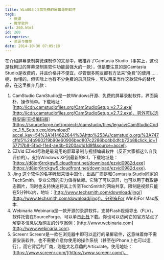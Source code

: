 ```yaml
---
title: Win003：5款免费的屏幕录制软件
tags:
  - 微课
  - 教学软件
url: 260.html
id: 260
categories:
  - 资源与推荐
date: 2014-10-30 07:05:18
---
```


在介绍屏幕录制类微课制作的文章中，我推荐了Camtasia Studio（事实上，这也是我用过的屏幕录制类软件功能最强大的一款），但是要注意的是Camtasia Studio是收费的，并且价格并不便宜，尽管很多网友都有方法来“免费”的使用……呃，你懂的。但实际上也有不少免费的录屏软件，可以用来当作这款软件的替代品，在这里推介几款：

1.  CamStudio CamStudio是一款Windows开源、免费的屏幕录制软件，界面简朴，操作简单。下载地址：[http://icdn.camstudiofiles.org/CamStudioSetup_v2.7.2.exe](http://icdn.camstudiofiles.org/CamStudioSetup_v2.7.2.exe)，另外可以选择安装[无损编码器](https://sourceforge.net/projects/camstudio/files/legacy/CamStudioCodec_1.5_Setup.exe/download?accel_key=54%3A1414622644%3Ahttp%253A//camstudio.org/%3A747cffd5%24b990219b90e60906bed807c2286bc4b0dfcb72b8&click_id=157717b8-5fbd-11e4-ae4b-0200ac1d1d9f&source=accel).
2.  EZVid EZvid号称是最易用的屏幕录制与视频编辑软件（反正大家都这么自我评价的）。支持Windows XP到最新的8.1，下载地址是：[https://d8iqr6rrckgw5.cloudfront.net/download/ezvid0982d.exe](https://d8iqr6rrckgw5.cloudfront.net/download/ezvid0982d.exe).
3.  Jing 这个软件的名字听起来很中国化，出品厂商是和Camtasia Studio同家的TechSmith，专业公司的实力值得依赖。它除了可以录屏，也可以用于截取静态图片，同时也支持快速将其上传至TechSmith的网站共享，限制是视频只能在5分钟以内，地址：[http://www.techsmith.com/download/jing/](http://www.techsmith.com/download/jing/)，分别有For Win和For Mac版本.
4.  Webinaria Webinaria是一款开源的录屏软件，支持Flash视频导出（FLV），软件托管在SourceForge，可以单击[此处](http://sourceforge.net/project/showfiles.php?group_id=233873&package_id=283821)下载。你也可以访问它的官方站点了解更多信息以及网友的分享案例：[http://www.webinaria.com](http://www.webinaria.com).
5.  Screenr Screenr是一款在浏览器中即可以运行的录屏软件，这意味着你不需要安装软件，也不需要介意你使用的操作系统（甚至在iPhone上也可以运行），而它背后的厂商，则是大名鼎鼎的Articulate。使用地址：[https://www.screenr.com/](https://www.screenr.com/)。